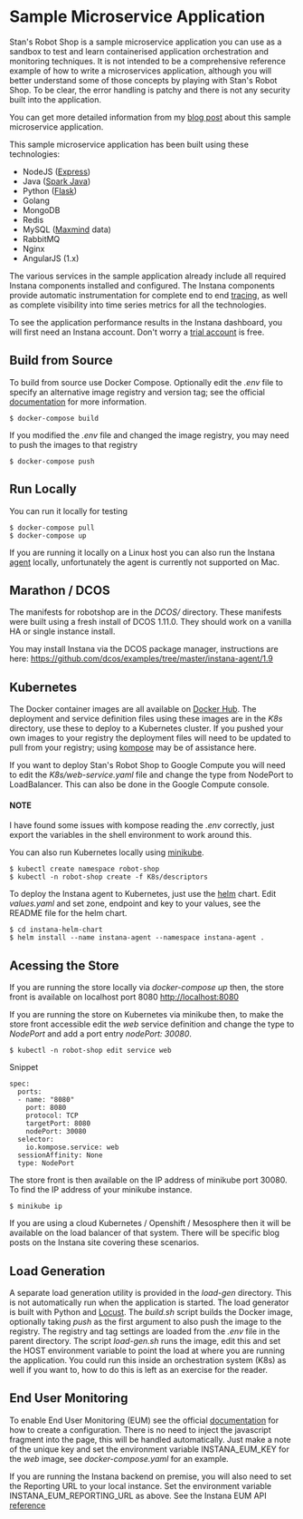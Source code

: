 # Sample Microservice Application

Stan's Robot Shop is a sample microservice application you can use as a sandbox to test and learn containerised application orchestration and monitoring techniques. It is not intended to be a comprehensive reference example of how to write a microservices application, although you will better understand some of those concepts by playing with Stan's Robot Shop. To be clear, the error handling is patchy and there is not any security built into the application.

You can get more detailed information from my [blog post](https://www.instana.com/blog/stans-robot-shop-sample-microservice-application/) about this sample microservice application.

This sample microservice application has been built using these technologies:
- NodeJS ([Express](http://expressjs.com/))
- Java ([Spark Java](http://sparkjava.com/))
- Python ([Flask](http://flask.pocoo.org))
- Golang
- MongoDB
- Redis
- MySQL ([Maxmind](http://www.maxmind.com) data)
- RabbitMQ
- Nginx
- AngularJS (1.x)

The various services in the sample application already include all required Instana components installed and configured. The Instana components provide automatic instrumentation for complete end to end [tracing](https://docs.instana.io/core_concepts/tracing/), as well as complete visibility into time series metrics for all the technologies.

To see the application performance results in the Instana dashboard, you will first need an Instana account. Don't worry a [trial account](https://instana.com/trial?utm_source=github&utm_medium=robot_shop) is free.

## Build from Source
To build from source use Docker Compose. Optionally edit the *.env* file to specify an alternative image registry and version tag; see the official [documentation](https://docs.docker.com/compose/env-file/) for more information.

    $ docker-compose build

If you modified the *.env* file and changed the image registry, you may need to push the images to that registry

    $ docker-compose push

## Run Locally
You can run it locally for testing

    $ docker-compose pull
    $ docker-compose up

If you are running it locally on a Linux host you can also run the Instana [agent](https://docs.instana.io/quick_start/agent_setup/container/docker/) locally, unfortunately the agent is currently not supported on Mac.

## Marathon / DCOS

The manifests for robotshop are in the *DCOS/* directory. These manifests were built using a fresh install of DCOS 1.11.0. They should work on a vanilla HA or single instance install.

You may install Instana via the DCOS package manager, instructions are here: https://github.com/dcos/examples/tree/master/instana-agent/1.9

## Kubernetes
The Docker container images are all available on [Docker Hub](https://hub.docker.com/u/robotshop/). The deployment and service definition files using these images are in the *K8s* directory, use these to deploy to a Kubernetes cluster. If you pushed your own images to your registry the deployment files will need to be updated to pull from your registry; using [kompose](https://github.com/kubernetes/kompose) may be of assistance here.

If you want to deploy Stan's Robot Shop to Google Compute you will need to edit the *K8s/web-service.yaml* file and change the type from NodePort to LoadBalancer. This can also be done in the Google Compute console.

#### NOTE
I have found some issues with kompose reading the *.env* correctly, just export the variables in the shell environment to work around this.

You can also run Kubernetes locally using [minikube](https://github.com/kubernetes/minikube).

    $ kubectl create namespace robot-shop
    $ kubectl -n robot-shop create -f K8s/descriptors

To deploy the Instana agent to Kubernetes, just use the [helm](https://github.com/instana/instana-helm-chart) chart. Edit *values.yaml* and set zone, endpoint and key to your values, see the README file for the helm chart.

    $ cd instana-helm-chart
    $ helm install --name instana-agent --namespace instana-agent .

## Acessing the Store
If you are running the store locally via *docker-compose up* then, the store front is available on localhost port 8080 [http://localhost:8080](http://localhost:8080/)

If you are running the store on Kubernetes via minikube then, to make the store front accessible edit the *web* service definition and change the type to *NodePort* and add a port entry *nodePort: 30080*.

    $ kubectl -n robot-shop edit service web

Snippet

    spec:
      ports:
      - name: "8080"
        port: 8080
        protocol: TCP
        targetPort: 8080
        nodePort: 30080
      selector:
        io.kompose.service: web
      sessionAffinity: None
      type: NodePort

The store front is then available on the IP address of minikube port 30080. To find the IP address of your minikube instance.

    $ minikube ip

If you are using a cloud Kubernetes / Openshift / Mesosphere then it will be available on the load balancer of that system. There will be specific blog posts on the Instana site covering these scenarios.

## Load Generation
A separate load generation utility is provided in the *load-gen* directory. This is not automatically run when the application is started. The load generator is built with Python and [Locust](https://locust.io). The *build.sh* script builds the Docker image, optionally taking *push* as the first argument to also push the image to the registry. The registry and tag settings are loaded from the *.env* file in the parent directory. The script *load-gen.sh* runs the image, edit this and set the HOST environment variable to point the load at where you are running the application. You could run this inside an orchestration system (K8s) as well if you want to, how to do this is left as an exercise for the reader.

## End User Monitoring
To enable End User Monitoring (EUM) see the official [documentation](https://docs.instana.io/products/website_monitoring/) for how to create a configuration. There is no need to inject the javascript fragment into the page, this will be handled automatically. Just make a note of the unique key and set the environment variable INSTANA_EUM_KEY for the *web* image, see *docker-compose.yaml* for an example.

If you are running the Instana backend on premise, you will also need to set the Reporting URL to your local instance. Set the environment variable INSTANA_EUM_REPORTING_URL as above. See the Instana EUM API [reference](https://docs.instana.io/products/website_monitoring/api/#api-structure)
